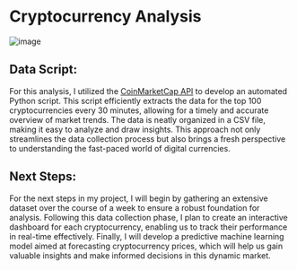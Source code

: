 # Cryptocurrency Analysis

![image](https://cdn.pixabay.com/photo/2018/05/04/22/45/image-3375234_1280.png)

## Data Script:

For this analysis, I utilized the [CoinMarketCap API](https://coinmarketcap.com/api/) to develop an automated Python script. This script efficiently extracts the data for the top 100 cryptocurrencies every 30 minutes, allowing for a timely and accurate overview of market trends. The data is neatly organized in a CSV file, making it easy to analyze and draw insights. This approach not only streamlines the data collection process but also brings a fresh perspective to understanding the fast-paced world of digital currencies.

## Next Steps: 

For the next steps in my project, I will begin by gathering an extensive dataset over the course of a week to ensure a robust foundation for analysis. Following this data collection phase, I plan to create an interactive dashboard for each cryptocurrency, enabling us to track their performance in real-time effectively. Finally, I will develop a predictive machine learning model aimed at forecasting cryptocurrency prices, which will help us gain valuable insights and make informed decisions in this dynamic market.
